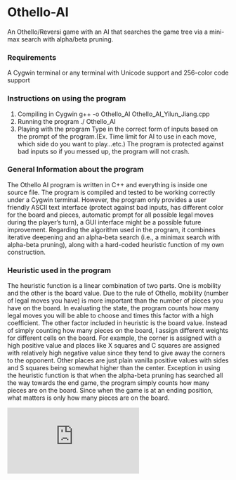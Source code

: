 # Othello-AI

An Othello/Reversi game with an AI that searches the game tree via a mini-max search with alpha/beta pruning.

### Requirements

A Cygwin terminal or any terminal with Unicode support and 256-color code support

### Instructions on using the program
1.	Compiling in Cygwin
g++ -o Othello_AI Othello_AI_Yilun_Jiang.cpp 
2.	Running the program
./ Othello_AI
3.	Playing with the program
Type in the correct form of inputs based on the prompt of the program.(Ex. Time limit for AI to use in each move, which side do you want to play…etc.) The program is protected against bad inputs so if you messed up, the program will not crash.

### General Information about the program	
The Othello AI program is written in C++ and everything is inside one source file. The program is compiled and tested to be working correctly under a Cygwin terminal. However, the program only provides a user friendly ASCII text interface (protect against bad inputs, has different color for the board and pieces, automatic prompt for all possible legal moves during the player’s turn), a GUI interface might be a possible future improvement. Regarding the algorithm used in the program, it combines iterative deepening and an alpha-beta search (i.e., a minimax search with alpha-beta pruning), along with a hard-coded heuristic function of my own construction. 

### Heuristic used in the program
The heuristic function is a linear combination of two parts. One is mobility and the other is the board value. Due to the rule of Othello, mobility (number of legal moves you have) is more important than the number of pieces you have on the board. In evaluating the state, the program counts how many legal moves you will be able to choose and times this factor with a high coefficient. The other factor included in heuristic is the board value. Instead of simply counting how many pieces on the board, I assign different weights for different cells on the board. For example, the corner is assigned with a high positive value and places like X squares and C squares are assigned with relatively high negative value since they tend to give away the corners to the opponent. Other places are just plain vanilla positive values with sides and S squares being somewhat higher than the center.
Exception in using the heuristic function is that when the alpha-beta pruning has searched all the way towards the end game, the program simply counts how many pieces are on the board. Since when the game is at an ending position, what matters is only how many pieces are on the board. 

![Othello Heuristic](http://othelloacademy.blogspot.com/p/strategies.html)
